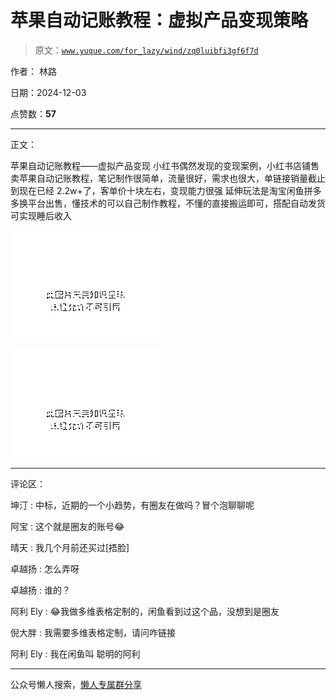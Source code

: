 # 苹果自动记账教程：虚拟产品变现策略

> 原文：[`www.yuque.com/for_lazy/wind/zq0luibfi3gf6f7d`](https://www.yuque.com/for_lazy/wind/zq0luibfi3gf6f7d)

作者： 林路

日期：2024-12-03

点赞数：**57**

* * *

正文：

苹果自动记账教程——虚拟产品变现
小红书偶然发现的变现案例，小红书店铺售卖苹果自动记账教程，笔记制作很简单，流量很好，需求也很大，单链接销量截止到现在已经 2.2w+了，客单价十块左右，变现能力很强
延伸玩法是淘宝闲鱼拼多多换平台出售，懂技术的可以自己制作教程，不懂的直接搬运即可，搭配自动发货可实现睡后收入

![](img/0923d4716d9987ebea69461fc3592f9c.png "None")

![](img/03d389bce248748f0072686cc0e3e3a4.png "None")

* * *

评论区：

坤汀 : 中标，近期的一个小趋势，有圈友在做吗？冒个泡聊聊呢

阿宝 : 这个就是圈友的账号😂

晴天 : 我几个月前还买过[捂脸]

卓越扬 : 怎么弄呀

卓越扬 : 谁的？

阿利 Ely : 😂我做多维表格定制的，闲鱼看到过这个品，没想到是圈友

倪大胖 : 我需要多维表格定制，请问咋链接

阿利 Ely : 我在闲鱼叫 聪明的阿利

* * *

公众号懒人搜索，[懒人专属群分享](https://lazybook.fun/#/blog/group)